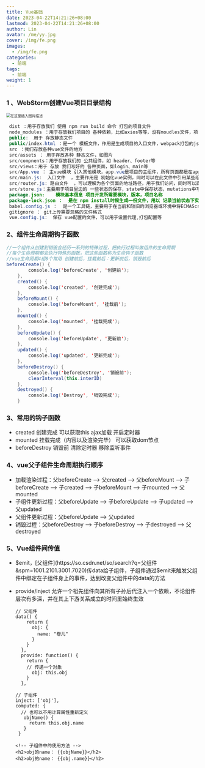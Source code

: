 ```yaml
---
title: Vue基础
date: 2023-04-22T14:21:26+08:00
lastmod: 2023-04-22T14:21:26+08:00
author: Lin
avatar: /me/yy.jpg
cover: /img/fe.png
images:
  - /img/fe.png
categories:
  - 前端
tags:
  - 前端
weight: 1
---
```


### 1 、WebStorm创建Vue项目目录结构

<img src="https://cdn.jsdelivr.net/gh/recordnote/cdn/img/vue.png" alt="在这里插入图片描述" style="zoom:67%;" /> 

~~~ java
 dist ：用于存放我们 使用 npm run build 命令 打包的项目文件 
 node_modules ：用于存放我们项目的 各种依赖，比如axios等等，没有moudles文件，项目就没法运行，可以使用 npm install进行项目依赖的安装
 public:  用于 存放静态文件 
 public/index.html ：是一个 模板文件，作用是生成项目的入口文件，webpack打包的js,css也会自动注入到该页面中。我们浏览器访问项目的时候就会默认打开生成好的index.html
 src ：我们存放各种vue文件的地方
 src/assets ： 用于存放各种 静态文件，如图片
 src/compnents：用于存放我们的 公共组件，如 header、footer等
 src/views：用于 存放 我们写好的 各种页面，如login、main等
 src/App.vue ： 主vue模块 引入其他模块，app.vue是项目的主组件，所有页面都是在app.vue下切换的
 src/main.js:  入口文件  ，主要作用是 初始化vue实例，同时可以在此文件中引用某些组件库或者全局挂在一些变量
 src/router.js: 路由文件  ，可以理解为各个页面的地址路径，用于我们访问，同时可以直接在里边编写路由守卫
 src/store.js：主要用于项目里边的 一些状态的保存，state中保存状态，mutations中写用于修改state中的状态，actions暂时没实践，不知道具体怎么使用
 package.json:    模块基本信息 项目开发所需要模块，版本，项目名称
 package-lock.json ：  是在 npm install时候生成一份文件，用以 记录当前状态下实际安装的各个npm package的具体来源和版本号 
 babel.config.js ：  是一个工具链，主要用于在当前和较旧的浏览器或环境中将ECMAScript 2015+代码转换为JavaScript的向后兼容版本
 gitignore ： git上传需要忽略的文件格式
 vue.config.js:  保存 vue配置的文件，可以用于设置代理,打包配置等

~~~

### 2、组件生命周期钩子函数

~~~ java
//一个组件从创建到销毁会经历一系列的特殊过程，把执行过程叫做组件的生命周期
//每个生命周期都会执行特殊的函数，把这些函数称为生命钩子函数
//vue生命周期4组8个常用 创建前后，挂载前后︰更新前后，销毁前后
beforeCreate() {
		console.log('beforeCreate', '创建前');
	},
	created() {
		console.log('created', '创建完成');
	},
	beforeMount() {
		console.log('beforeMount', '挂载前');
	},
	mounted() {
		console.log('mounted', '挂载完成');
	},
	beforeUpdate() {
		console.log('beforeUpdate', '更新前');
	},
	updated() {
		console.log('updated', '更新完成');
	},
	beforeDestroy() {
		console.log('beforeDestroy', '销毁前');
		clearInterval(this.interID)
	},
	destroyed() {
		console.log('Destroy', '销毁完成');
	}

~~~

### 3、常用的钩子函数 

- created 创建完成 可以获取this ajax加载 开启定时器
- mounted 挂载完成（内容以及渲染完毕） 可以获取dom节点
- beforeDestroy 销毁前 清除定时器 移除监听事件

### 4、vue父子组件生命周期执行顺序

- 加载渲染过程：父beforeCreate —> 父created —> 父beforeMount —> 子beforeCreate —> 子created —> 子beforeMount —> 子mounted —> 父mounted
- 子组件更新过程：父beforeUpdate —> 子beforeUpdate —> 子updated —> 父updated
- 父组件更新过程：父beforeUpdate —> 父updated
- 销毁过程：父beforeDestroy —> 子beforeDestroy —> 子destroyed —> 父destroyed       
### 5、Vue组件间传值

- $emit，[父组件](https://so.csdn.net/so/search?q=父组件&spm=1001.2101.3001.7020)传data给子组件，子组件通过$emit来触发父组件中绑定在子组件身上的事件，达到改变父组件中的data的方法

- provide/inject 允许一个祖先组件向其所有子孙后代注入一个依赖，不论组件层次有多深，并在其上下游关系成立的时间里始终生效

  ~~~ vue
  // 父组件
  data() {
      return {
        obj: {
          name: "卷儿"
        }
      }
    },
    provide: function() {
      return {
      // 传递一个对象
        obj: this.obj
      }
    },
  
  // 子组件
  inject: ['obj'],
  computed: {
  	// 也可以不用计算属性重新定义
     objName() {
       return this.obj.name
     }
   }
  
  <!-- 子组件中的使用方法 -->
  <h2>obj的name： {{objName}}</h2>
  <h2>obj的name： {{obj.name}}</h2>
  
  ~~~

  